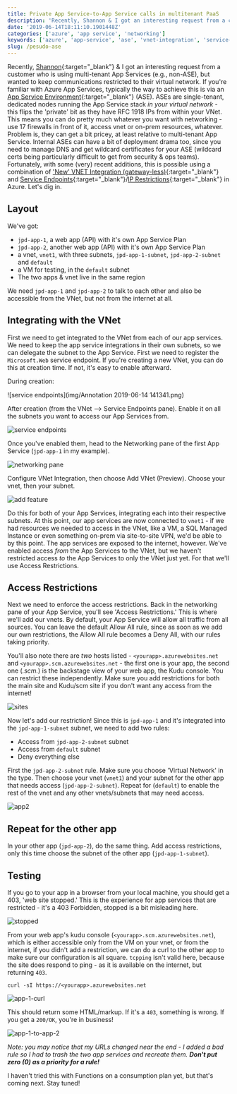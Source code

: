 ```yaml
---
title: Private App Service-to-App Service calls in multitenant PaaS
description: 'Recently, Shannon & I got an interesting request from a customer who is using multi-tenant App Services...'
date: '2019-06-14T18:11:10.1901448Z'
categories: ['azure', 'app service', 'networking']
keywords: ['azure', 'app-service', 'ase', 'vnet-integration', 'service-endpoints']
slug: /pesudo-ase
---
```


Recently, [Shannon](https://twitter.com/shankuehn){:target="_blank"} & I got an interesting request from a customer who is using multi-tenant App Services (e.g., non-ASE), but wanted to keep communications restricted to their virtual network. If you're familiar with Azure App Services, typically the way to achieve this is via an [App Service Environment](https://docs.microsoft.com/en-us/azure/app-service/environment/intro){:target="_blank"} (ASE). ASEs are single-tenant, dedicated nodes running the App Service stack _in your virtual network_ - this flips the 'private' bit as they have RFC 1918 IPs from within your VNet. This means you can do pretty much whatever you want with networking - use 17 firewalls in front of it, access vnet or on-prem resources, whatever. Problem is, they can get a bit pricey, at least relative to multi-tenant App Service. Internal ASEs can have a bit of deployment drama too, since you need to manage DNS and get wildcard certificates for your ASE (wildcard certs being particularly difficult to get from security & ops teams). Fortunately, with some (very) recent additions, this is possible using a combination of ['New' VNET Integration (gateway-less)](https://docs.microsoft.com/en-us/azure/app-service/web-sites-integrate-with-vnet){:target="_blank"} and [Service Endpoints](https://docs.microsoft.com/en-us/azure/virtual-network/virtual-network-service-endpoints-overview){:target="_blank"}/[IP Restrictions](https://docs.microsoft.com/en-us/azure/app-service/app-service-ip-restrictions){:target="_blank"} in Azure. Let's dig in.

## Layout

We've got:

- `jpd-app-1`, a web app (API) with it's own App Service Plan
- `jpd-app-2`, another web app (API) with it's own App Service Plan
- a vnet, `vnet1`, with three subnets, `jpd-app-1-subnet`, `jpd-app-2-subnet` and `default`
- a VM for testing, in the `default` subnet
- The two apps & vnet live in the same region

We need `jpd-app-1` and `jpd-app-2` to talk to each other and also be accessible from the VNet, but not from the internet at all.

## Integrating with the VNet

First we need to get integrated to the VNet from each of our app services. We need to keep the app service integrations in their own subnets, so we can delegate the subnet to the App Service. First we need to register the `Microsoft.Web` service endpoint. If you're creating a new VNet, you can do this at creation time. If not, it's easy to enable afterward.

During creation:

![service endpoints](img/Annotation 2019-06-14 141341.png)

After creation (from the VNet --> Service Endpoints pane). Enable it on all the subnets you want to access our App Services from.

![service endpoints](img/vnet-service-endpoints.png)

Once you've enabled them, head to the Networking pane of the first App Service (`jpd-app-1` in my example).

![networking pane](img/jpd-app-1-networking.png)

Configure VNet Integration, then choose Add VNet (Preview). Choose your vnet, then your subnet.

![add feature](img/jpd-app-1-networking-add.png)

Do this for both of your App Services, integrating each into their respective subnets. At this point, our app services are now connected to `vnet1` - if we had resources we needed to access in the VNet, like a VM, a SQL Managed Instance or even something on-prem via site-to-site VPN, we'd be able to by this point. The app services are exposed to the internet, however. We've enabled access _from_ the App Services to the VNet, but we haven't restricted access _to_ the App Services to only the VNet just yet. For that we'll use Access Restrictions.

## Access Restrictions

Next we need to enforce the access restrictions. Back in the networking pane of your App Service, you'll see 'Access Restrictions.' This is where we'll add our vnets. By default, your App Service will allow all traffic from all sources. You can leave the default Allow All rule, since as soon as we add our own restrictions, the Allow All rule becomes a Deny All, with our rules taking priority. 

You'll also note there are _two_ hosts listed - `<yourapp>.azurewebsites.net` and `<yourapp>.scm.azurewebsites.net` - the first one is your app, the second one (*.scm.*) is the backstage view of your web app, the Kudu console. You can restrict these independently. Make sure you add restrictions for both the main site and Kudu/scm site if you don't want any access from the internet!

![sites](img/jpd-app-1-access-kudu.png)

Now let's add our restriction! Since this is `jpd-app-1` and it's integrated into the `jpd-app-1-subnet` subnet, we need to add two rules:

- Access from `jpd-app-2-subnet` subnet
- Access from `default` subnet
- Deny everything else

First the `jpd-app-2-subnet` rule. Make sure you choose 'Virtual Network' in the type. Then choose your vnet (`vnet1`) and your subnet for the other app that needs access (`jpd-app-2-subnet`). Repeat for (`default`) to enable the rest of the vnet and any other vnets/subnets that may need access.

![app2](img/jpd-app-1-access-add-app-2.png)

## Repeat for the other app

In your other app (`jpd-app-2`), do the same thing. Add access restrictions, only this time choose the subnet of the other app (`jpd-app-1-subnet`). 

## Testing

If you go to your app in a browser from your local machine, you should get a 403, 'web site stopped.' This is the experience for app services that are restricted - it's a 403 Forbidden, stopped is a bit misleading here.

![stopped](img/jpd-app-1-stopped.png)

From your web app's kudu console (`<yourapp>.scm.azurewebsites.net`), which is either accessible only from the VM on your vnet, or from the internet, if you didn't add a restriction, we can do a curl to the other app to make sure our configuration is all square. `tcpping` isn't valid here, because the site does respond to ping - as it is available on the internet, but returning `403`.

`curl -sI https://<yourapp>.azurewebsites.net`

![app-1-curl](img/jpd-app-1-curl.png)

This should return some HTML/markup. If it's a `403`, something is wrong. If you get a `200/OK`, you're in business!

![app-1-to-app-2](img/jpd-app-1-to-2-success.png)

_Note: you may notice that my URLs changed near the end - I added a bad rule so I had to trash the two app services and recreate them. **Don't put zero (0) as a priority for a rule!**_

I haven't tried this with Functions on a consumption plan yet, but that's coming next. Stay tuned!
